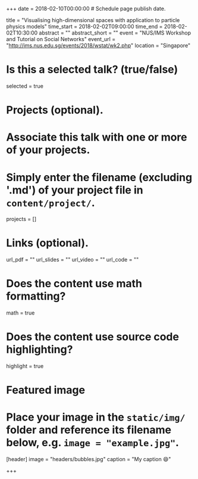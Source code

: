 +++
date = 2018-02-10T00:00:00  # Schedule page publish date.

title = "Visualising high-dimensional spaces with
application to particle physics models"
time_start = 2018-02-02T09:00:00
time_end = 2018-02-02T10:30:00
abstract = ""
abstract_short = ""
event = "NUS/IMS  Workshop and Tutorial on Social Networks"
event_url = "http://ims.nus.edu.sg/events/2018/wstat/wk2.php"
location = "Singapore"

# Is this a selected talk? (true/false)
selected = true

# Projects (optional).
#   Associate this talk with one or more of your projects.
#   Simply enter the filename (excluding '.md') of your project file in `content/project/`.
projects = []

# Links (optional).
url_pdf = ""
url_slides = ""
url_video = ""
url_code = ""

# Does the content use math formatting?
math = true

# Does the content use source code highlighting?
highlight = true

# Featured image
# Place your image in the `static/img/` folder and reference its filename below, e.g. `image = "example.jpg"`.
[header]
image = "headers/bubbles.jpg"
caption = "My caption :smile:"

+++

